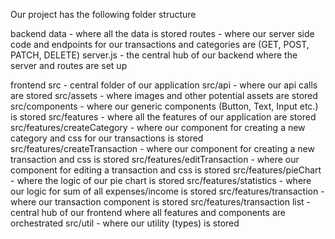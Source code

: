 Our project has the following folder structure

backend
data - where all the data is stored
routes - where our server side code and endpoints for our transactions and categories are (GET, POST, PATCH, DELETE)
server.js - the central hub of our backend where the server and routes are set up

frontend
src - central folder of our application
src/api - where our api calls are stored
src/assets - where images and other potential assets are stored
src/components - where our generic components (Button, Text, Input etc.) is stored
src/features - where all the features of our application are stored
src/features/createCategory - where our component for creating a new category and css for our transactions is stored
src/features/createTransaction - where our component for creating a new transaction and css is stored
src/features/editTransaction - where our component for editing a transaction and css is stored
src/features/pieChart - where the logic of our pie chart is stored
src/features/statistics - where our logic for sum of all expenses/income is stored
src/features/transaction - where our transaction component is stored
src/features/transaction list - central hub of our frontend where all features and components are orchestrated
src/util - where our utility (types) is stored